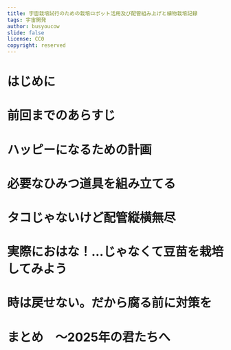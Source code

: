 ```yaml
---
title: 宇宙栽培試行のための栽培ロボット活用及び配管組み上げと植物栽培記録
tags: 宇宙開発
author: busyoucow
slide: false
license: CC0
copyright: reserved
---
```


<div class="page"/>

# はじめに

# 前回までのあらすじ

# ハッピーになるための計画

# 必要なひみつ道具を組み立てる

# タコじゃないけど配管縦横無尽

# 実際におはな！…じゃなくて豆苗を栽培してみよう

# 

# 

# 時は戻せない。だから腐る前に対策を

# まとめ　～2025年の君たちへ


